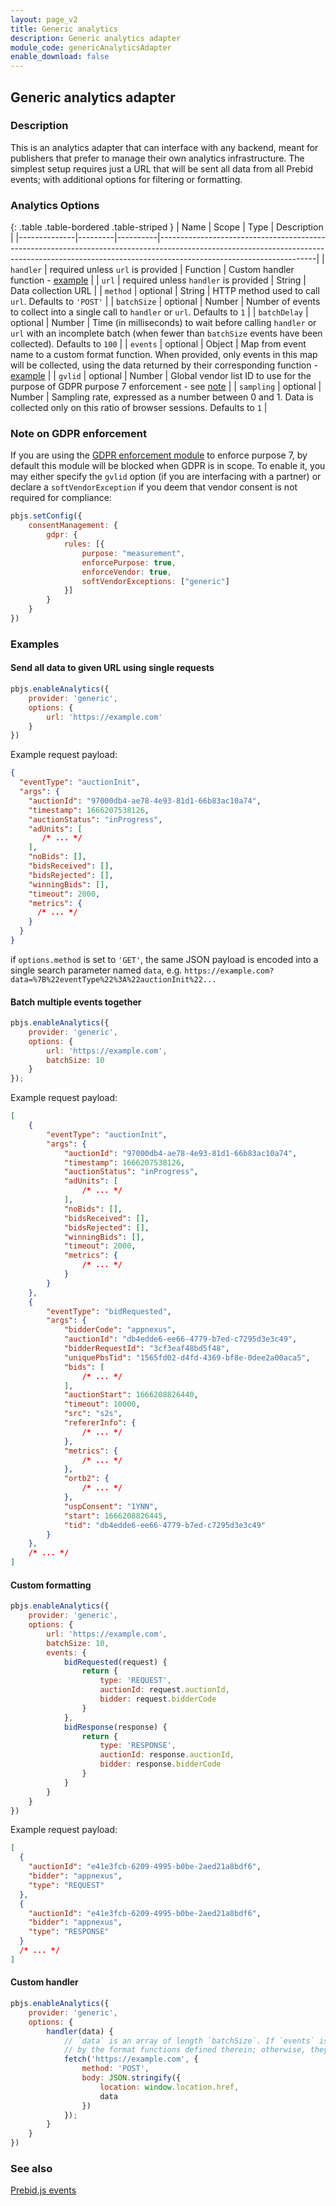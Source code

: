 ```yaml
---
layout: page_v2
title: Generic analytics
description: Generic analytics adapter
module_code: genericAnalyticsAdapter
enable_download: false
---
```


## Generic analytics adapter

### Description

This is an analytics adapter that can interface with any backend, meant for publishers that prefer to manage their own analytics infrastructure. The simplest setup requires just a URL that will be sent all data from all Prebid events; with additional options for filtering or formatting.

### Analytics Options

{: .table .table-bordered .table-striped }
| Name         | Scope              | Type     | Description                                                                                                                                                                                       |
|--------------|---------|----------|---------------------------------------------------------------------------------------------------------------------------------------------------------------------------------------------------|
| `handler`    | required unless `url` is provided | Function | Custom handler function - [example](#custom-handler)                                                                                                                                              |
| `url`        | required unless `handler` is  provided  | String   | Data collection URL                                                                                                                                                                               |
| `method`     | optional | String   | HTTP method used to call `url`. Defaults to `'POST'`                                                                                                                                              |
| `batchSize`  | optional | Number   | Number of events to collect into a single call to `handler` or `url`. Defaults to `1`                                                                                                             |
| `batchDelay` | optional | Number   | Time (in milliseconds) to wait before calling `handler` or `url` with an incomplete batch (when fewer than `batchSize` events have been collected). Defaults to `100`                             |
| `events`     | optional | Object   | Map from event name to a custom format function. When provided, only events in this map will be collected, using the data returned by their corresponding function - [example](#event-formatters) |
| `gvlid`      | optional | Number   | Global vendor list ID to use for the purpose of GDPR purpose 7 enforcement - see [note](#gdpr) |
| `sampling`   | optional | Number   | Sampling rate, expressed as a number between 0 and 1. Data is collected only on this ratio of browser sessions. Defaults to `1`                                                               |

<a id="gdpr"></a>

### Note on GDPR enforcement

If you are using the [GDPR enforcement module](/dev-docs/modules/gdprEnforcement.html) to enforce purpose 7, by default this module will be blocked when GDPR is in scope.
To enable it, you may either specify the `gvlid` option (if you are interfacing with a partner) or declare a `softVendorException` if you deem that vendor consent is not required for compliance:

```javascript
pbjs.setConfig({
    consentManagement: {
        gdpr: {
            rules: [{
                purpose: "measurement",
                enforcePurpose: true,
                enforceVendor: true,
                softVendorExceptions: ["generic"]
            }]
        }
    }
})
```

### Examples

#### Send all data to given URL using single requests

```javascript
pbjs.enableAnalytics({
    provider: 'generic',
    options: {
        url: 'https://example.com'
    }
})
```

Example request payload:

```json
{
  "eventType": "auctionInit",
  "args": {
    "auctionId": "97000db4-ae78-4e93-81d1-66b83ac10a74",
    "timestamp": 1666207538126,
    "auctionStatus": "inProgress",
    "adUnits": [
       /* ... */
    ],
    "noBids": [],
    "bidsReceived": [],
    "bidsRejected": [],
    "winningBids": [],
    "timeout": 2000,
    "metrics": {
      /* ... */
    }
  }
}
```

if `options.method` is set to `'GET'`, the same JSON payload is encoded into a single search parameter named `data`, e.g. `https://example.com?data=%7B%22eventType%22%3A%22auctionInit%22...`

#### Batch multiple events together

```javascript
pbjs.enableAnalytics({
    provider: 'generic',
    options: {
        url: 'https://example.com',
        batchSize: 10
    }
});
```

Example request payload:

```json
[
    {
        "eventType": "auctionInit",
        "args": {
            "auctionId": "97000db4-ae78-4e93-81d1-66b83ac10a74",
            "timestamp": 1666207538126,
            "auctionStatus": "inProgress",
            "adUnits": [
                /* ... */
            ],
            "noBids": [],
            "bidsReceived": [],
            "bidsRejected": [],
            "winningBids": [],
            "timeout": 2000,
            "metrics": {
                /* ... */
            }
        }
    },
    {
        "eventType": "bidRequested",
        "args": {
            "bidderCode": "appnexus",
            "auctionId": "db4edde6-ee66-4779-b7ed-c7295d3e3c49",
            "bidderRequestId": "3cf3eaf48bd5f48",
            "uniquePbsTid": "1565fd02-d4fd-4369-bf8e-0dee2a00aca5",
            "bids": [
                /* ... */
            ],
            "auctionStart": 1666208826440,
            "timeout": 10000,
            "src": "s2s",
            "refererInfo": {
                /* ... */
            },
            "metrics": {
                /* ... */
            },
            "ortb2": {
                /* ... */
            },
            "uspConsent": "1YNN",
            "start": 1666208826445,
            "tid": "db4edde6-ee66-4779-b7ed-c7295d3e3c49"
        }
    },
    /* ... */
]
```

<a id="event-formatters"></a>

#### Custom formatting

```javascript
pbjs.enableAnalytics({
    provider: 'generic',
    options: {
        url: 'https://example.com',
        batchSize: 10,
        events: {
            bidRequested(request) {
                return {
                    type: 'REQUEST',
                    auctionId: request.auctionId,
                    bidder: request.bidderCode
                }
            },
            bidResponse(response) {
                return {
                    type: 'RESPONSE',
                    auctionId: response.auctionId,
                    bidder: response.bidderCode
                }
            }
        }
    }
})
```

Example request payload:

```json
[
  {
    "auctionId": "e41e3fcb-6209-4995-b0be-2aed21a8bdf6",
    "bidder": "appnexus",
    "type": "REQUEST"
  },
  {
    "auctionId": "e41e3fcb-6209-4995-b0be-2aed21a8bdf6",
    "bidder": "appnexus",
    "type": "RESPONSE"
  }
  /* ... */
]
```

<a id="custom-handler"></a>

#### Custom handler

```javascript
pbjs.enableAnalytics({
    provider: 'generic',
    options: {
        handler(data) {
            // `data` is an array of length `batchSize`. If `events` is provided, the elements are the values returned
            // by the format functions defined therein; otherwise, they have the format {eventType, args}.
            fetch('https://example.com', {
                method: 'POST',
                body: JSON.stringify({
                    location: window.location.href,
                    data
                })
            });
        }
    }
})
```

### See also

[Prebid.js events](/dev-docs/publisher-api-reference/getEvents.html)
